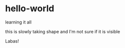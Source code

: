 # hello-world
learning it all

this is slowly taking shape and I'm not sure if it is visible

Labas!
